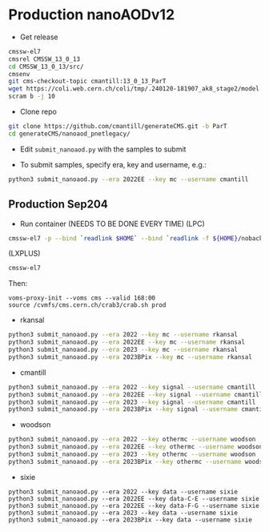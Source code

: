 # Production nanoAODv12

- Get release
```bash
cmssw-el7
cmsrel CMSSW_13_0_13
cd CMSSW_13_0_13/src/
cmsenv
git cms-checkout-topic cmantill:13_0_13_ParT
wget https://coli.web.cern.ch/coli/tmp/.240120-181907_ak8_stage2/model.onnx -O $CMSSW_BASE/src/RecoBTag/ONNXRuntime/data/ParticleTransformerAK8/GlobalMD/V02/model.onnx
scram b -j 10
```

- Clone repo
```bash
git clone https://github.com/cmantill/generateCMS.git -b ParT
cd generateCMS/nanoaod_pnetlegacy/
```

- Edit `submit_nanoaod.py` with the samples to submit
 
- To submit samples, specify era, key and username, e.g.:
```bash
python3 submit_nanoaod.py --era 2022EE --key mc --username cmantill
```

## Production Sep204

- Run container (NEEDS TO BE DONE EVERY TIME)
(LPC)
```bash
cmssw-el7 -p --bind `readlink $HOME` --bind `readlink -f ${HOME}/nobackup/` --bind /uscms_data --bind /cvmfs -- /bin/bash -l
```
(LXPLUS)
```bash
cmssw-el7
```

Then:
```
voms-proxy-init --voms cms --valid 168:00
source /cvmfs/cms.cern.ch/crab3/crab.sh prod
```

- rkansal
```bash
python3 submit_nanoaod.py --era 2022 --key mc --username rkansal
python3 submit_nanoaod.py --era 2022EE --key mc --username rkansal
python3 submit_nanoaod.py --era 2023 --key mc --username rkansal
python3 submit_nanoaod.py --era 2023BPix --key mc --username rkansal
```

- cmantill
```bash
python3 submit_nanoaod.py --era 2022 --key signal --username cmantill
python3 submit_nanoaod.py --era 2022EE --key signal --username cmantill
python3 submit_nanoaod.py --era 2023 --key signal --username cmantill
python3 submit_nanoaod.py --era 2023BPix --key signal --username cmantill
```

- woodson
```bash
python3 submit_nanoaod.py --era 2022 --key othermc --username woodson
python3 submit_nanoaod.py --era 2022EE --key othermc --username woodson
python3 submit_nanoaod.py --era 2023 --key othermc --username woodson
python3 submit_nanoaod.py --era 2023BPix --key othermc --username woodson
```

- sixie
```
python3 submit_nanoaod.py --era 2022 --key data --username sixie
python3 submit_nanoaod.py --era 2022EE --key data-C-E --username sixie
python3 submit_nanoaod.py --era 2022EE --key data-F-G --username sixie
python3 submit_nanoaod.py --era 2023 --key data --username sixie
python3 submit_nanoaod.py --era 2023BPix --key data --username sixie
```

